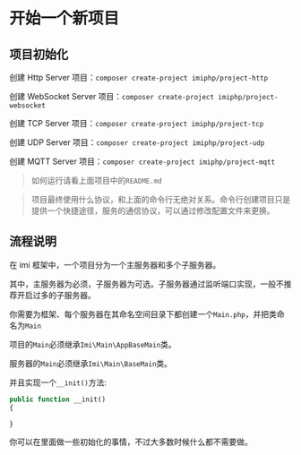 # 开始一个新项目

## 项目初始化

创建 Http Server 项目：`composer create-project imiphp/project-http`

创建 WebSocket Server 项目：`composer create-project imiphp/project-websocket`

创建 TCP Server 项目：`composer create-project imiphp/project-tcp`

创建 UDP Server 项目：`composer create-project imiphp/project-udp`

创建 MQTT Server 项目：`composer create-project imiphp/project-mqtt`

> 如何运行请看上面项目中的`README.md`

> 项目最终使用什么协议，和上面的命令行无绝对关系。命令行创建项目只是提供一个快捷途径，服务的通信协议，可以通过修改配置文件来更换。

## 流程说明

在 imi 框架中，一个项目分为一个主服务器和多个子服务器。

其中，主服务器为必须，子服务器为可选。子服务器通过监听端口实现，一般不推荐开启过多的子服务器。

你需要为框架、每个服务器在其命名空间目录下都创建一个`Main.php`，并把类命名为`Main`

项目的`Main`必须继承`Imi\Main\AppBaseMain`类。

服务器的`Main`必须继承`Imi\Main\BaseMain`类。

并且实现一个`__init()`方法:

```php
public function __init()
{

}
```

你可以在里面做一些初始化的事情，不过大多数时候什么都不需要做。
